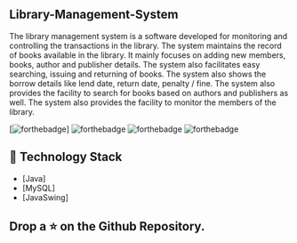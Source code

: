 ## Library-Management-System

The library management system is a software developed for monitoring and controlling the transactions in the
library. The system maintains the record of books available in the library. It mainly focuses on adding new
members, books, author and publisher details. The system also facilitates easy searching, issuing and returning
of books. The system also shows the borrow details like lend date, return date, penalty / fine. The system also
provides the facility to search for books based on authors and publishers as well. The system also provides the
facility to monitor the members of the library.



[![forthebadge](https://forthebadge.com/images/badges/built-with-love.svg)]
![forthebadge](https://forthebadge.com/images/badges/made-with-java.svg)
![forthebadge](https://forthebadge.com/images/badges/open-source.svg)
![forthebadge](https://forthebadge.com/images/badges/built-by-developers.svg)


## 🏁 Technology Stack

- [Java]
- [MySQL]
- [JavaSwing] 



## Drop a ⭐ on the Github Repository.
